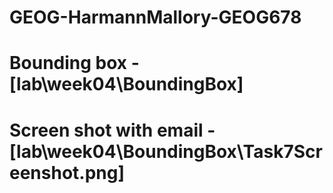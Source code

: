 # GEOG-HarmannMallory-GEOG678

# Bounding box - [lab\week04\BoundingBox]
# Screen shot with email - [lab\week04\BoundingBox\Task7Screenshot.png]